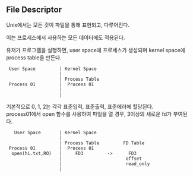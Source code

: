 ## File Descriptor    
  
Unix에서는 모든 것이 파일을 통해 표현되고, 다루어진다.   
  
이는 프로세스에서 사용하는 모든 데이터에도 적용된다.
  
유저가 프로그램을 실행하면, user space에 프로세스가 생성되며 kernel space에 process table을 만든다. 
    
     User Space         | Kernel Space
                        |
                        | Process Table
     Process 01         |  Process 01 
                        |   
                        |
  
기본적으로 0, 1, 2는 각각 표준입력, 표준출력, 표준에러에 할당된다.  
process01에서 open 함수를 사용하여 파일을 열 경우, 3이상의 새로운 fd가 부여된다.  
    
       User Space       | Kernel Space
                        |
                        | Process Table         FD Table
     Process 01         |  Process 01 
      open(hi.txt,RO)   |     FD3         ->      FD3
                        |                        offset
                        |                        read_only
                        |
